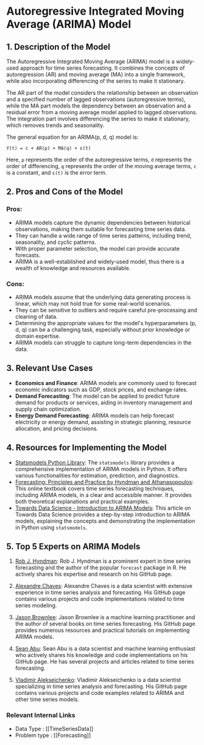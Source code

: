 # Autoregressive Integrated Moving Average (ARIMA) Model

## 1. Description of the Model
The Autoregressive Integrated Moving Average (ARIMA) model is a widely-used approach for time series forecasting. It combines the concepts of autoregression (AR) and moving average (MA) into a single framework, while also incorporating differencing of the series to make it stationary.

The AR part of the model considers the relationship between an observation and a specified number of lagged observations (autoregressive terms), while the MA part models the dependency between an observation and a residual error from a moving average model applied to lagged observations. The integration part involves differencing the series to make it stationary, which removes trends and seasonality.

The general equation for an ARIMA(p, d, q) model is:

`Y(t) = c + AR(p) + MA(q) + ε(t)`

Here, `p` represents the order of the autoregressive terms, `d` represents the order of differencing, `q` represents the order of the moving average terms, `c` is a constant, and `ε(t)` is the error term.

## 2. Pros and Cons of the Model

### Pros:
- ARIMA models capture the dynamic dependencies between historical observations, making them suitable for forecasting time series data.
- They can handle a wide range of time series patterns, including trend, seasonality, and cyclic patterns.
- With proper parameter selection, the model can provide accurate forecasts.
- ARIMA is a well-established and widely-used model, thus there is a wealth of knowledge and resources available.

### Cons:
- ARIMA models assume that the underlying data generating process is linear, which may not hold true for some real-world scenarios.
- They can be sensitive to outliers and require careful pre-processing and cleaning of data.
- Determining the appropriate values for the model's hyperparameters (p, d, q) can be a challenging task, especially without prior knowledge or domain expertise.
- ARIMA models can struggle to capture long-term dependencies in the data.

## 3. Relevant Use Cases
- **Economics and Finance**: ARIMA models are commonly used to forecast economic indicators such as GDP, stock prices, and exchange rates.
- **Demand Forecasting**: The model can be applied to predict future demand for products or services, aiding in inventory management and supply chain optimization.
- **Energy Demand Forecasting**: ARIMA models can help forecast electricity or energy demand, assisting in strategic planning, resource allocation, and pricing decisions.

## 4. Resources for Implementing the Model

- [Statsmodels Python Library](https://www.statsmodels.org/stable/generated/statsmodels.tsa.arima.model.ARIMA.html): The `statsmodels` library provides a comprehensive implementation of ARIMA models in Python. It offers various functionalities for estimation, prediction, and diagnostics.
- [Forecasting: Principles and Practice by Hyndman and Athanasopoulos](https://otexts.com/fpp2/): This online textbook covers time series forecasting techniques, including ARIMA models, in a clear and accessible manner. It provides both theoretical explanations and practical examples.
- [Towards Data Science - Introduction to ARIMA Models](https://towardsdatascience.com/introduction-to-arima-models-1dcef2b8a1df): This article on Towards Data Science provides a step-by-step introduction to ARIMA models, explaining the concepts and demonstrating the implementation in Python using `statsmodels`.

## 5. Top 5 Experts on ARIMA Models

1. [Rob J. Hyndman](https://github.com/robjhyndman): Rob J. Hyndman is a prominent expert in time series forecasting and the author of the popular `forecast` package in R. He actively shares his expertise and research on his GitHub page.

2. [Alexandre Chaves](https://github.com/AlexsanderChaves): Alexandre Chaves is a data scientist with extensive experience in time series analysis and forecasting. His GitHub page contains various projects and code implementations related to time series modeling.

3. [Jason Brownlee](https://github.com/jbrownlee): Jason Brownlee is a machine learning practitioner and the author of several books on time series forecasting. His GitHub page provides numerous resources and practical tutorials on implementing ARIMA models.

4. [Sean Abu](https://github.com/seanabu): Sean Abu is a data scientist and machine learning enthusiast who actively shares his knowledge and code implementations on his GitHub page. He has several projects and articles related to time series forecasting.

5. [Vladimir Alekseichenko](https://github.com/audiolion): Vladimir Alekseichenko is a data scientist specializing in time series analysis and forecasting. His GitHub page contains various projects and code examples related to ARIMA and other time series models.


 ### Relevant Internal Links
- Data Type : [[TimeSeriesData]]
- Problem type : [[Forecasting]]
